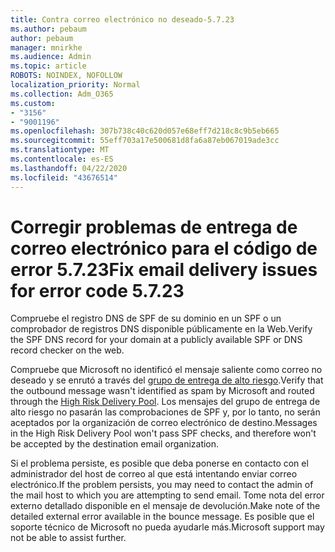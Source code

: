 ```yaml
---
title: Contra correo electrónico no deseado-5.7.23
ms.author: pebaum
author: pebaum
manager: mnirkhe
ms.audience: Admin
ms.topic: article
ROBOTS: NOINDEX, NOFOLLOW
localization_priority: Normal
ms.collection: Adm_O365
ms.custom:
- "3156"
- "9001196"
ms.openlocfilehash: 307b738c40c620d057e68eff7d218c8c9b5eb665
ms.sourcegitcommit: 55eff703a17e500681d8fa6a87eb067019ade3cc
ms.translationtype: MT
ms.contentlocale: es-ES
ms.lasthandoff: 04/22/2020
ms.locfileid: "43676514"
---
```

# <a name="fix-email-delivery-issues-for-error-code-5723"></a><span data-ttu-id="180c5-102">Corregir problemas de entrega de correo electrónico para el código de error 5.7.23</span><span class="sxs-lookup"><span data-stu-id="180c5-102">Fix email delivery issues for error code 5.7.23</span></span>

<span data-ttu-id="180c5-103">Compruebe el registro DNS de SPF de su dominio en un SPF o un comprobador de registros DNS disponible públicamente en la Web.</span><span class="sxs-lookup"><span data-stu-id="180c5-103">Verify the SPF DNS record for your domain at a publicly available SPF or DNS record checker on the web.</span></span>

<span data-ttu-id="180c5-104">Compruebe que Microsoft no identificó el mensaje saliente como correo no deseado y se enrutó a través del [grupo de entrega de alto riesgo](https://docs.microsoft.com/office365/SecurityCompliance/high-risk-delivery-pool-for-outbound-messages).</span><span class="sxs-lookup"><span data-stu-id="180c5-104">Verify that the outbound message wasn't identified as spam by Microsoft and routed through the [High Risk Delivery Pool](https://docs.microsoft.com/office365/SecurityCompliance/high-risk-delivery-pool-for-outbound-messages).</span></span> <span data-ttu-id="180c5-105">Los mensajes del grupo de entrega de alto riesgo no pasarán las comprobaciones de SPF y, por lo tanto, no serán aceptados por la organización de correo electrónico de destino.</span><span class="sxs-lookup"><span data-stu-id="180c5-105">Messages in the High Risk Delivery Pool won't pass SPF checks, and therefore won't be accepted by the destination email organization.</span></span>

<span data-ttu-id="180c5-106">Si el problema persiste, es posible que deba ponerse en contacto con el administrador del host de correo al que está intentando enviar correo electrónico.</span><span class="sxs-lookup"><span data-stu-id="180c5-106">If the problem persists, you may need to contact the admin of the mail host to which you are attempting to send email.</span></span> <span data-ttu-id="180c5-107">Tome nota del error externo detallado disponible en el mensaje de devolución.</span><span class="sxs-lookup"><span data-stu-id="180c5-107">Make note of the detailed external error available in the bounce message.</span></span> <span data-ttu-id="180c5-108">Es posible que el soporte técnico de Microsoft no pueda ayudarle más.</span><span class="sxs-lookup"><span data-stu-id="180c5-108">Microsoft support may not be able to assist further.</span></span>
